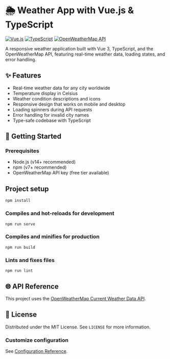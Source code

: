 # 🌦️ Weather App with Vue.js & TypeScript

[![Vue.js](https://img.shields.io/badge/Vue.js-3.x-4FC08D?logo=vue.js)](https://vuejs.org/)
[![TypeScript](https://img.shields.io/badge/TypeScript-4.x-3178C6?logo=typescript)](https://www.typescriptlang.org/)
[![OpenWeatherMap API](https://img.shields.io/badge/API-OpenWeatherMap-1E90FF)](https://openweathermap.org/)

A responsive weather application built with Vue 3, TypeScript, and the OpenWeatherMap API, featuring real-time weather data, loading states, and error handling.

## ✨ Features

- Real-time weather data for any city worldwide
- Temperature display in Celsius
- Weather condition descriptions and icons
- Responsive design that works on mobile and desktop
- Loading spinners during API requests
- Error handling for invalid city names
- Type-safe codebase with TypeScript

## 🚀 Getting Started

### Prerequisites
- Node.js (v14+ recommended)
- npm (v7+ recommended)
- OpenWeatherMap API key (free tier available)

## Project setup
```
npm install
```

### Compiles and hot-reloads for development
```
npm run serve
```

### Compiles and minifies for production
```
npm run build
```

### Lints and fixes files
```
npm run lint
```

## 🌐 API Reference

This project uses the [OpenWeatherMap Current Weather Data API](https://openweathermap.org/current).

## 📄 License

Distributed under the MIT License. See `LICENSE` for more information.

### Customize configuration
See [Configuration Reference](https://cli.vuejs.org/config/).
